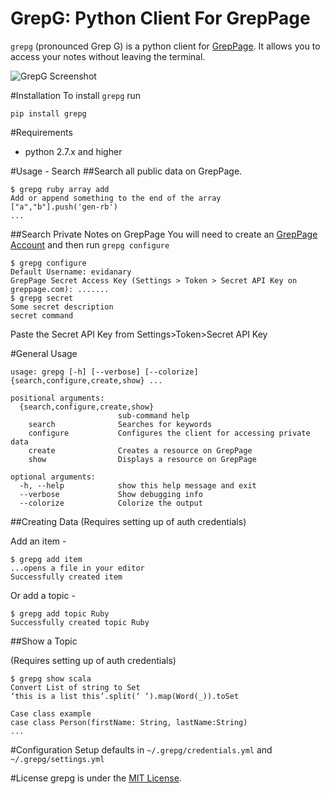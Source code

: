 GrepG: Python Client For GrepPage
===

`grepg` (pronounced Grep G) is a python client for [GrepPage](https://www.greppage.com).  It allows you to access your notes without leaving the terminal.

![GrepG Screenshot](http://i.imgur.com/IqlY9lZ.png)

#Installation
To install `grepg` run

```
pip install grepg
```

#Requirements
- python 2.7.x and higher


#Usage - Search
##Search all public data on GrepPage.

```
$ grepg ruby array add
Add or append something to the end of the array
["a","b"].push('gen-rb')
...

```

##Search Private Notes on GrepPage
You will need to create an [GrepPage Account](https://www.greppage.com/signup) and then run `grepg configure`

```
$ grepg configure
Default Username: evidanary
GrepPage Secret Access Key (Settings > Token > Secret API Key on greppage.com): .......
$ grepg secret
Some secret description
secret command
```
Paste the Secret API Key from Settings>Token>Secret API Key

#General Usage

```
usage: grepg [-h] [--verbose] [--colorize] {search,configure,create,show} ...

positional arguments:
  {search,configure,create,show}
                        sub-command help
    search              Searches for keywords
    configure           Configures the client for accessing private data
    create              Creates a resource on GrepPage
    show                Displays a resource on GrepPage

optional arguments:
  -h, --help            show this help message and exit
  --verbose             Show debugging info
  --colorize            Colorize the output
```


##Creating Data
(Requires setting up of auth credentials)

Add an item -

```
$ grepg add item
...opens a file in your editor
Successfully created item
```

Or add a topic - 

```
$ grepg add topic Ruby
Successfully created topic Ruby
```

##Show a Topic

(Requires setting up of auth credentials)

```
$ grepg show scala
Convert List of string to Set
‘this is a list this’.split(‘ ‘).map(Word(_)).toSet

Case class example
case class Person(firstName: String, lastName:String)
...
```

#Configuration
Setup defaults in `~/.grepg/credentials.yml` and `~/.grepg/settings.yml`

#License
grepg is under the [MIT License](http://www.opensource.org/licenses/MIT).
